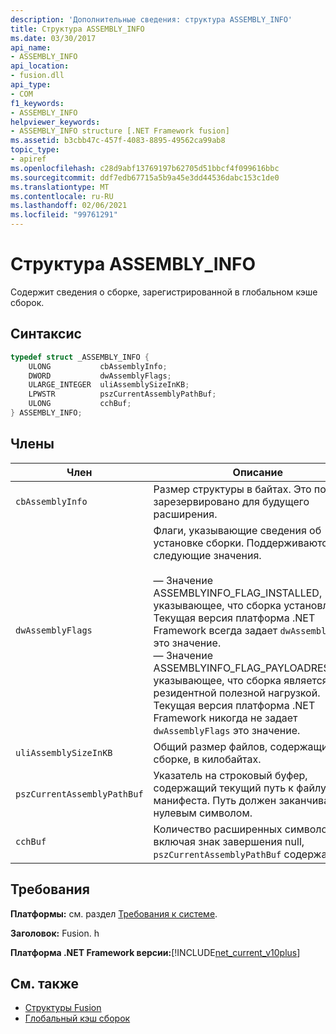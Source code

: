 ```yaml
---
description: 'Дополнительные сведения: структура ASSEMBLY_INFO'
title: Структура ASSEMBLY_INFO
ms.date: 03/30/2017
api_name:
- ASSEMBLY_INFO
api_location:
- fusion.dll
api_type:
- COM
f1_keywords:
- ASSEMBLY_INFO
helpviewer_keywords:
- ASSEMBLY_INFO structure [.NET Framework fusion]
ms.assetid: b3cbb47c-457f-4083-8895-49562ca99ab8
topic_type:
- apiref
ms.openlocfilehash: c28d9abf13769197b62705d51bbcf4f099616bbc
ms.sourcegitcommit: ddf7edb67715a5b9a45e3dd44536dabc153c1de0
ms.translationtype: MT
ms.contentlocale: ru-RU
ms.lasthandoff: 02/06/2021
ms.locfileid: "99761291"
---
```

# <a name="assembly_info-structure"></a>Структура ASSEMBLY_INFO

Содержит сведения о сборке, зарегистрированной в глобальном кэше сборок.  
  
## <a name="syntax"></a>Синтаксис  
  
```cpp  
typedef struct _ASSEMBLY_INFO {  
    ULONG           cbAssemblyInfo;  
    DWORD           dwAssemblyFlags;  
    ULARGE_INTEGER  uliAssemblySizeInKB;  
    LPWSTR          pszCurrentAssemblyPathBuf;  
    ULONG           cchBuf;  
} ASSEMBLY_INFO;  
```  
  
## <a name="members"></a>Члены  
  
|Член|Описание|  
|------------|-----------------|  
|`cbAssemblyInfo`|Размер структуры в байтах. Это поле зарезервировано для будущего расширения.|  
|`dwAssemblyFlags`|Флаги, указывающие сведения об установке сборки. Поддерживаются следующие значения.<br /><br /> — Значение ASSEMBLYINFO_FLAG_INSTALLED, указывающее, что сборка установлена. Текущая версия платформа .NET Framework всегда задает `dwAssemblyFlags` это значение.<br />— Значение ASSEMBLYINFO_FLAG_PAYLOADRESIDENT, указывающее, что сборка является резидентной полезной нагрузкой. Текущая версия платформа .NET Framework никогда не задает `dwAssemblyFlags` это значение.|  
|`uliAssemblySizeInKB`|Общий размер файлов, содержащихся в сборке, в килобайтах.|  
|`pszCurrentAssemblyPathBuf`|Указатель на строковый буфер, содержащий текущий путь к файлу манифеста. Путь должен заканчиваться нулевым символом.|  
|`cchBuf`|Количество расширенных символов, включая знак завершения null, `pszCurrentAssemblyPathBuf` содержащий.|  
  
## <a name="requirements"></a>Требования  

 **Платформы:** см. раздел [Требования к системе](../../get-started/system-requirements.md).  
  
 **Заголовок:** Fusion. h  
  
 **Платформа .NET Framework версии:**[!INCLUDE[net_current_v10plus](../../../../includes/net-current-v10plus-md.md)]  
  
## <a name="see-also"></a>См. также

- [Структуры Fusion](fusion-structures.md)
- [Глобальный кэш сборок](../../app-domains/gac.md)
